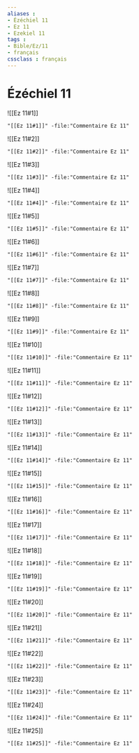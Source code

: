 ```yaml
---
aliases : 
- Ézéchiel 11
- Ez 11
- Ezekiel 11
tags : 
- Bible/Ez/11
- français
cssclass : français
---
```


# Ézéchiel 11

![[Ez 11#1]]

```query
"[[Ez 11#1]]" -file:"Commentaire Ez 11"
```

![[Ez 11#2]]

```query
"[[Ez 11#2]]" -file:"Commentaire Ez 11"
```

![[Ez 11#3]]

```query
"[[Ez 11#3]]" -file:"Commentaire Ez 11"
```

![[Ez 11#4]]

```query
"[[Ez 11#4]]" -file:"Commentaire Ez 11"
```

![[Ez 11#5]]

```query
"[[Ez 11#5]]" -file:"Commentaire Ez 11"
```

![[Ez 11#6]]

```query
"[[Ez 11#6]]" -file:"Commentaire Ez 11"
```

![[Ez 11#7]]

```query
"[[Ez 11#7]]" -file:"Commentaire Ez 11"
```

![[Ez 11#8]]

```query
"[[Ez 11#8]]" -file:"Commentaire Ez 11"
```

![[Ez 11#9]]

```query
"[[Ez 11#9]]" -file:"Commentaire Ez 11"
```

![[Ez 11#10]]

```query
"[[Ez 11#10]]" -file:"Commentaire Ez 11"
```

![[Ez 11#11]]

```query
"[[Ez 11#11]]" -file:"Commentaire Ez 11"
```

![[Ez 11#12]]

```query
"[[Ez 11#12]]" -file:"Commentaire Ez 11"
```

![[Ez 11#13]]

```query
"[[Ez 11#13]]" -file:"Commentaire Ez 11"
```

![[Ez 11#14]]

```query
"[[Ez 11#14]]" -file:"Commentaire Ez 11"
```

![[Ez 11#15]]

```query
"[[Ez 11#15]]" -file:"Commentaire Ez 11"
```

![[Ez 11#16]]

```query
"[[Ez 11#16]]" -file:"Commentaire Ez 11"
```

![[Ez 11#17]]

```query
"[[Ez 11#17]]" -file:"Commentaire Ez 11"
```

![[Ez 11#18]]

```query
"[[Ez 11#18]]" -file:"Commentaire Ez 11"
```

![[Ez 11#19]]

```query
"[[Ez 11#19]]" -file:"Commentaire Ez 11"
```

![[Ez 11#20]]

```query
"[[Ez 11#20]]" -file:"Commentaire Ez 11"
```

![[Ez 11#21]]

```query
"[[Ez 11#21]]" -file:"Commentaire Ez 11"
```

![[Ez 11#22]]

```query
"[[Ez 11#22]]" -file:"Commentaire Ez 11"
```

![[Ez 11#23]]

```query
"[[Ez 11#23]]" -file:"Commentaire Ez 11"
```

![[Ez 11#24]]

```query
"[[Ez 11#24]]" -file:"Commentaire Ez 11"
```

![[Ez 11#25]]

```query
"[[Ez 11#25]]" -file:"Commentaire Ez 11"
```

